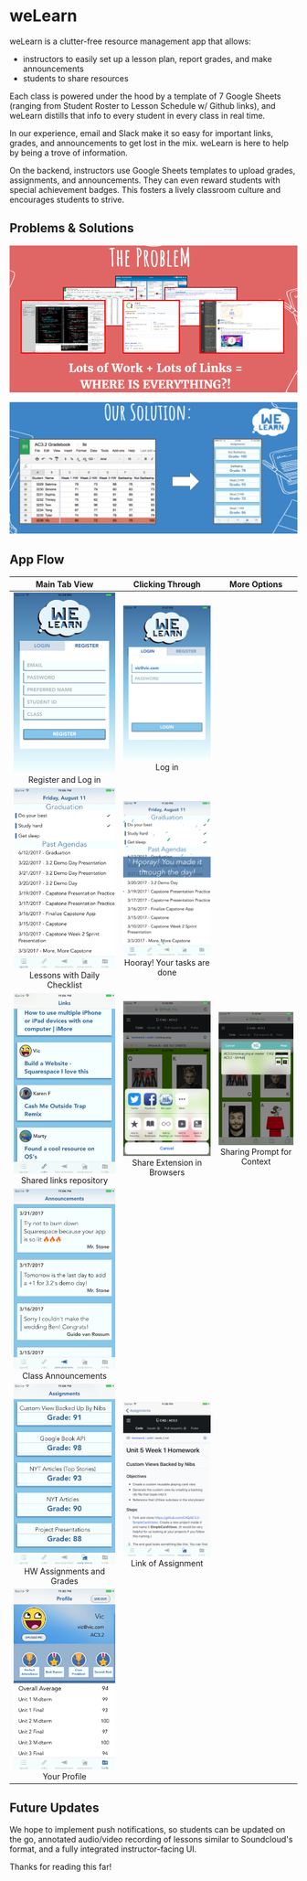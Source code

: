 # weLearn

weLearn is a clutter-free resource management app that allows: 
- instructors to easily set up a lesson plan, report grades, and make announcements 
- students to share resources

Each class is powered under the hood by a template of 7 Google Sheets (ranging from Student Roster to Lesson Schedule w/ Github links), and weLearn distills that info to every student in every class in real time.

In our experience, email and Slack make it so easy for important links, grades, and announcements to get lost in the mix. weLearn is here to help by being a trove of information.

On the backend, instructors use Google Sheets templates to upload grades, assignments, and announcements. They can even reward students with special achievement badges. This fosters a lively classroom culture and encourages students to strive.

## Problems & Solutions

![The Problem](https://github.com/C4Q/AC3.2-weLearn/blob/master/readmeImages/Problem.png "The Problem")

![The Solution](https://github.com/C4Q/AC3.2-weLearn/blob/master/readmeImages/Solution.png "The Solution")

## App Flow

Main Tab View | Clicking Through | More Options
:---: | :---: | :---:
![Registration Screen](https://github.com/C4Q/AC3.2-weLearn/blob/master/readmeImages/Screen1-1.png?raw=true "Registration Screen") Register and Log in | ![Login Screen](https://github.com/C4Q/AC3.2-weLearn/blob/master/readmeImages/Screen1-2.png?raw=true "Login Screen") Log in | 
![Agenda Screen With Checklist](https://github.com/C4Q/AC3.2-weLearn/blob/master/readmeImages/Screen2-1.png?raw=true "Agenda Screen With Checklist") Lessons with Daily Checklist | ![Checklist Done](https://github.com/C4Q/AC3.2-weLearn/blob/master/readmeImages/Screen2-2.png?raw=true "Checklist Done") Hooray! Your tasks are done |  
![Shared Links](https://github.com/C4Q/AC3.2-weLearn/blob/master/readmeImages/Screen3-1.png?raw=true "Shared Links") Shared links repository | ![Share Extension in Browser](https://github.com/C4Q/AC3.2-weLearn/blob/master/readmeImages/Screen3-2.png?raw=true "Share Extension in Browser") Share Extension in Browsers | ![Sharing Prompt](https://github.com/C4Q/AC3.2-weLearn/blob/master/readmeImages/Screen3-3.png?raw=true "Sharing Prompt") Sharing Prompt for Context
![Class Announcements](https://github.com/C4Q/AC3.2-weLearn/blob/master/readmeImages/Screen4.png?raw=true "Class Announcements") Class Announcements |  | 
![Assignments and Grades](https://github.com/C4Q/AC3.2-weLearn/blob/master/readmeImages/Screen5-1.png?raw=true "Assignments and Grades") HW Assignments and Grades | ![Link to Assignments](https://github.com/C4Q/AC3.2-weLearn/blob/master/readmeImages/Screen5-2.png?raw=true "Link to Assignments") Link of Assignment | 
![Profile Screen](https://github.com/C4Q/AC3.2-weLearn/blob/master/readmeImages/Screen6.png?raw=true "Profile Screen") Your Profile | | 

## Future Updates

We hope to implement push notifications, so students can be updated on the go, annotated audio/video recording of lessons similar to Soundcloud's format, and a fully integrated instructor-facing UI.

Thanks for reading this far!
